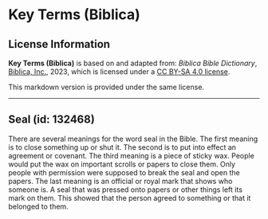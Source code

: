 # Key Terms (Biblica)

## License Information

**Key Terms (Biblica)** is based on and adapted from: _Biblica Bible Dictionary_, [Biblica, Inc.](https://www.biblica.com/), 2023, which is licensed under a [CC BY-SA 4.0 license](https://creativecommons.org/licenses/by-sa/4.0/legalcode.en).

This markdown version is provided under the same license.



--------------------------------

## Seal (id: 132468)

There are several meanings for the word seal in the Bible. The first meaning is to close something up or shut it. The second is to put into effect an agreement or covenant. The third meaning is a piece of sticky wax. People would put the wax on important scrolls or papers to close them. Only people with permission were supposed to break the seal and open the papers. The last meaning is an official or royal mark that shows who someone is. A seal that was pressed onto papers or other things left its mark on them. This showed that the person agreed to something or that it belonged to them.


